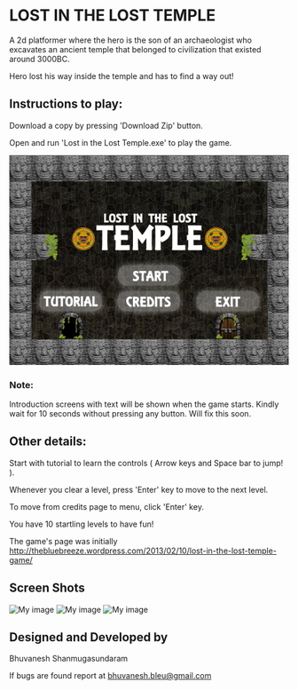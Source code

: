 # LOST IN THE LOST TEMPLE
A 2d platformer where the hero is the son of an archaeologist who 
excavates an ancient temple that belonged to civilization that existed
around 3000BC. 

Hero lost his way inside the temple and has to find a way out!
## Instructions to play:
Download a copy by pressing 'Download Zip' button.

Open and run 'Lost in the Lost Temple.exe' to play the game.

![My image](https://github.com/BhuvaneshShan/LostInTheLostTemple/blob/master/welcomepage.png)
### Note: 
Introduction screens with text will be shown when the game starts. Kindly wait for 10 seconds without pressing any button. Will fix this soon.
## Other details:
Start with tutorial to learn the controls ( Arrow keys and Space bar to jump! ).

Whenever you clear a level, press 'Enter' key to move to the next level.

To move from credits page to menu, click 'Enter' key.

You have 10 startling levels to have fun!

The game's page was initially http://thebluebreeze.wordpress.com/2013/02/10/lost-in-the-lost-temple-game/
## Screen Shots
![My image](https://cloud.githubusercontent.com/assets/6162755/5390517/cc07b9b0-8132-11e4-8a3d-5f603d58cdac.JPG)
![My image](https://cloud.githubusercontent.com/assets/6162755/5390518/cc40a8d8-8132-11e4-9d85-1bbaf0e69b47.JPG)
![My image](https://cloud.githubusercontent.com/assets/6162755/5390519/cc67fc44-8132-11e4-9f19-3ae12ba79aa7.JPG)
## Designed and Developed by
Bhuvanesh Shanmugasundaram

If bugs are found report at bhuvanesh.bleu@gmail.com
